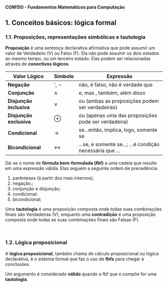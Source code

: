 #### COM150 - Fundamentos Matemáticos para Computação

## 1. Conceitos básicos: lógica formal

### 1.1. Proposições, representações simbólicas e tautologia

**Proposição** é uma sentença declarativa afirmativa que pode assumir um valor de Verdadeiro (V) ou Falso (F). Ela não pode assumir os dois estados ao mesmo tempo, ou um terceiro estado. Elas podem ser relacionadas através de **conectivos lógicos**.

| Valor Lógico | Símbolo | Expressão |
| --- | --- | --- |
| **Negação** | ', ¬ | não, é falso, não é verdade que |
| **Conjunção** | ∧ | e, mas , também, além disso |
| **Disjunção inclusiva** |  ∨ | ou (ambas as proposições podem ser verdadeiras) |
| **Disjunção exclusiva** | ⊕ | ou (apenas uma das proposições pode ser verdadeira) |
| **Condicional** | → | se...então, implica, logo, somente se |
| **Bicondicional** | ↔ | ...se, e somente se...; ...é condição necessária que ... |

Dá-se o nome de **fórmula bem-formulada (fbf)** a uma cadeia que resulte em uma expressão válida. Elas seguem a seguinte ordem de precedência:
1. parênteses (à partir dos mais internos);
2. negação.;
3. conjunção e disjunção;
4. condicional;
5. bicondicional;


Uma **tautologia** é uma proposição composta onde todas suas combinações finais são Verdadeiras (V), enquanto uma **contradição** é uma proposição composta onde todas as suas combinações finais são Falsas (F). 

<br>

### 1.2. Lógica proposicional

A **lógica proposicional**, também chama de cálculo proposicional ou lógica declarativa, é o sistema formal que faz o uso de **fbfs** para chegar à conclusões.

Um argumento é considerado **válido** quando a fbf que o compõe for uma **tautologia**.
